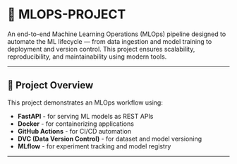 # 🧠 MLOPS-PROJECT

An end-to-end Machine Learning Operations (MLOps) pipeline designed to automate the ML lifecycle — from data ingestion and model training to deployment and version control. This project ensures scalability, reproducibility, and maintainability using modern tools.

---

## 🚀 Project Overview

This project demonstrates an MLOps workflow using:

- **FastAPI** - for serving ML models as REST APIs
- **Docker** - for containerizing applications
- **GitHub Actions** - for CI/CD automation
- **DVC (Data Version Control)** - for dataset and model versioning
- **MLflow** - for experiment tracking and model registry

---
